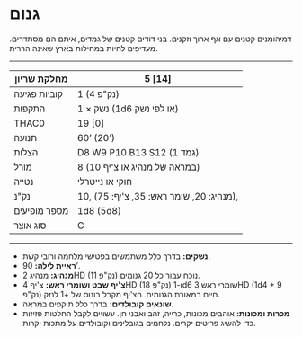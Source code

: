 # גנום

דמיהומנים קטנים עם אף ארוך וזקנים. בני דודים קטנים של גמדים, איתם הם מסתדרים. מעדיפים לחיות במחילות בארץ שאינה הררית.

------

| מחלקת שריון     | 5 [14]                                          |
| ---------------- | ----------------------------------------------- |
| קוביות פגיעה     | 1 (4 נק"פ)                                      |
| התקפות           | 1 × נשק (1d6 או לפי נשק)                        |
| THAC0            | 19 [0]                                          |
| תנועה            | 60’ (20’)                                       |
| הצלות           | D8 W9 P10 B13 S12 (גמד 1)                       |
| מורל             | 8 (10 במראה של מנהיג או צ'יף)                   |
| נטייה            | חוקי או נייטרלי                                 |
| נק"נ             | 10, (מנהיג: 20, שומר ראש: 35, צ'יף: 75),       |
| מספר מופיעים     | 1d8 (5d8)                                       |
| סוג אוצר         | C                                               |

------

- **נשקים:** בדרך כלל משתמשים בפטישי מלחמה ורובי קשת.
- **ראיית לילה:** 90’.
- **מנהיג:** מנהיג 2HD (11 נק"פ) נוכח עבור כל 20 גנומים.
- **צ'יף שבט ושומרי ראש:** צ'יף 4HD (18 נק"פ) ו-1d6 שומרי ראש 3HD (1d4 + 9 נק"פ) חיים במאורת הגנומים. הצ'יף מקבל בונוס של +1 לנזק.
- **שונאים קובולדים:** בדרך כלל תוקפים במראה.
- **מכרות ומכונות:** אוהבים מכונות, כרייה, זהב ואבני חן. עשויים לקבל החלטות פזיזות כדי להשיג פריטים יקרים. נלחמים בגובלינים וקובולדים על מתכות יקרות.